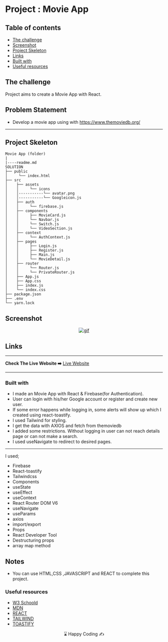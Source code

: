 
# Project : Movie App

## Table of contents

  - [The challenge](#the-challenge)
  - [Screenshot](#screenshot)
  - [Project Skeleton ](#project-skeleton)
  - [Links](#links)
  - [Built with](#built-with)
  - [Useful resources](#useful-resources)



## The challenge
Project aims to create a Movie App with React.

## Problem Statement

- Develop a movie app using with https://www.themoviedb.org/
<hr>



## Project Skeleton 

```
Movie App (folder)
|
|----readme.md         
SOLUTION
├── public
│     └── index.html
├── src
│    ├── assets
│    │     └── icons
│    │-----------└── avatar.png
│    │-----------└── Googleicon.js
│    ├── auth
│    │     └── firebase.js
│    ├── components
│    │     ├── MovieCard.js
│    │     └── Navbar.js
│    │     └── Switch.js
│    │     └── VideoSection.js
│    ├── context
│    │     └── AuthContext.js
│    ├── pages
│    │     ├── Login.js
│    │     ├── Register.js
│    │     ├── Main.js
│    │     └── MovieDetail.js
│    ├── router
│    │     └── Router.js
│    │     └── PrivateRouter.js
│    ├── App.js
│    ├── App.css
│    ├── index.js
│    └── index.css
├── package.json
├── .env
└── yarn.lock
```


## Screenshot
<p align="center">
<a href="https://react-movie-app-us.vercel.app/"><img src="movie.gif" alt="gif"></a>
</p>



## Links
<hr>
<b>Check The Live Website ➡️</b> <a href="https://react-movie-app-us.vercel.app/">Live Website</a>
<hr>

### Built with
- I made an Movie App with React & Firebase(for Authentication).
- User can login with his/her Google account or register and create new user.
- If some error happens while logging in, some alerts will show up which I created using react-toastify.
- I used  Tailwind for styling.
- I get the data with AXIOS and fetch from themoviedb
- I added some restrictions. Without logging in user can not reach details page or can not make a search.
- I used useNavigate to redirect to desired pages.
------
I used;
- Firebase
- React-toastify
- Tailwindcss
- Components
- useState
- useEffect
- useContext
- React Router DOM V6
- useNavigate
- useParams
- axios
- import/export
- Props
- React Developer Tool
- Destructuring props
- array map method





## Notes

- You can use HTML,CSS ,JAVASCRIPT and REACT to complete this project.

### Useful resources

- [W3 Schoold](https://www.w3schools.com/) 
- [MDN](https://developer.mozilla.org/en-US/) 
- [REACT](https://reactjs.org/) 
- [TAILWIND](https://tailwindcss.com/) 
- [TOASTIFY](https://www.npmjs.com/package/react-toastify) 











<center> &#8987; Happy Coding  &#9997; </center>
